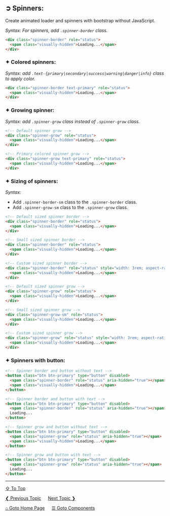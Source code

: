 ## &#10162; Spinners:
Create animated loader and spinners with bootstrap without JavaScript.

*Syntax: For spinners, add `.spinner-border` class.*

```html
<div class="spinner-border" role="status">
  <span class="visually-hidden">Loading...</span>
</div>
```

### &#10022; Colored spinners:

*Syntax: add `.text-{primary|secondary|success|warning|danger|info}` class to apply color.*

```html
<div class="spinner-border text-primary" role="status">
  <span class="visually-hidden">Loading...</span>
</div>
```

### &#10022; Growing spinner:

*Syntax: add `.spinner-grow` class instead of `.spinner-grow` class.*

```html
<!-- Default spinner grow -->
<div class="spinner-grow" role="status">
  <span class="visually-hidden">Loading...</span>
</div>

<!-- Primary colored spinner grow -->
<div class="spinner-grow text-primary" role="status">
  <span class="visually-hidden">Loading...</span>
</div>
```

### &#10022; Sizing of spinners:

*Syntax:* 
  - Add `.spinner-border-sm` class to the `.spinner-border` class.
  - Add `.spinner-grow-sm` class to the `.spinner-grow` class.

```html
<!-- Default sized spinner border -->
<div class="spinner-border" role="status">
  <span class="visually-hidden">Loading...</span>
</div>

<!-- Small sized spinner border -->
<div class="spinner-border" role="status">
  <span class="visually-hidden">Loading...</span>
</div>

<!-- Custom sized spinner border -->
<div class="spinner-border" role="status" style="width: 3rem; aspect-ratio: 1;">
  <span class="visually-hidden">Loading...</span>
</div>

<!-- Default sized spinner grow -->
<div class="spinner-grow" role="status">
  <span class="visually-hidden">Loading...</span>
</div>

<!-- Small sized spinner grow -->
<div class="spinner-grow-sm" role="status">
  <span class="visually-hidden">Loading...</span>
</div>

<!-- Custom sized spinner grow -->
<div class="spinner-grow" role="status" style="width: 3rem; aspect-ratio: 1;">
  <span class="visually-hidden">Loading...</span>
</div>
```

### &#10022; Spinners with button:

```html
<!-- Spinner border and button without text -->
<button class="btn btn-primary" type="button" disabled>
  <span class="spinner-border" role="status" aria-hidden="true"></span>
  <span class="visually-hidden">Loading...</span>
</button>

<!-- Spinner border and button with text -->
<button class="btn btn-primary" type="button" disabled>
  <span class="spinner-border" role="status" aria-hidden="true"></span>
  Loading...
</button>

<!-- Spinner grow and button without text -->
<button class="btn btn-primary" type="button" disabled>
  <span class="spinner-grow" role="status" aria-hidden="true"></span>
  <span class="visually-hidden">Loading...</span>
</button>

<!-- Spinner grow and button with text -->
<button class="btn btn-primary" type="button" disabled>
  <span class="spinner-grow" role="status" aria-hidden="true"></span>
  Loading...
</button>
```

---
[&#8682; To Top](#-spinners)

[&#10094; Previous Topic](./components.scrollspy.md) &emsp; [Next Topic &#10095;](./components.toasts.md)

[&#8962; Goto Home Page](../../README.md) &emsp; [&#9776; Goto Components](./components.md)